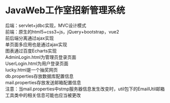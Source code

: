 # JavaWeb工作室招新管理系统
后端：servlet+jdbc实现，MVC设计模式\
前端：原生的html5+css3+js，jQuery+bootstrap，vue2\
前后端分离通过ajax实现\
单页面多应用也是通过ajax实现\
图表通过百度Echarts实现\
AdminLogin.html为管理员登录页面\
UserLogin.html为用户登录页面\
lucky.html是一个抽奖网页\
db.properties存放数据库配置信息\
mail.properties存放发送邮箱配置信息\
注意：当mail.properties中stmp服务器信息发生改变时，util包下的EmailUtil邮箱工具类中的相关信息可能也应当被更改
